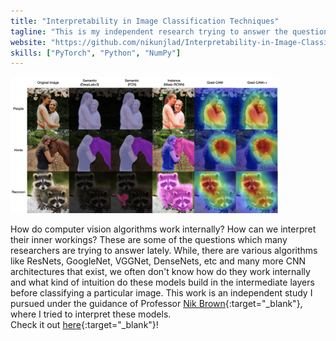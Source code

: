 ```yaml
---
title: "Interpretability in Image Classification Techniques"
tagline: "This is my independent research trying to answer the question how does image classification models work and how can we interpret them."
website: "https://github.com/nikunjlad/Interpretability-in-Image-Classification-Techniques"
skills: ["PyTorch", "Python", "NumPy"]
---
```


<img src="/img/interpretable.png" alt="Interpretation" width="85%">

How do computer vision algorithms work internally? How can we interpret their inner workings? These are some of the questions 
which many researchers are trying to answer lately. While, there are various algorithms like ResNets, GoogleNet, VGGNet, DenseNets, etc and
many more CNN architectures that exist, we often don't know how do they work internally and what kind of intuition do these models build
in the intermediate layers before classifying a particular image. This work is an independent study I pursued under the guidance of Professor
[Nik Brown](https://www.linkedin.com/in/nikbearbrown/){:target="_blank"}, where I tried to interpret these models.  
Check it out [here](https://interpretability-in-image-classification-techniques.readthedocs.io/en/latest/){:target="_blank"}!
